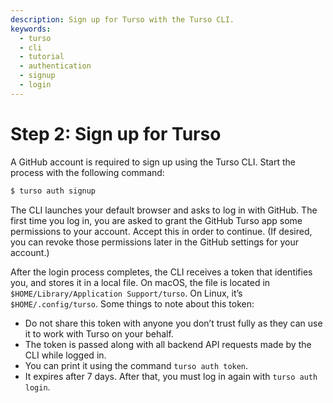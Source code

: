 ```yaml
---
description: Sign up for Turso with the Turso CLI.
keywords:
  - turso
  - cli
  - tutorial
  - authentication
  - signup
  - login
---
```


# Step 2: Sign up for Turso

A GitHub account is required to sign up using the Turso CLI. Start the process
with the following command:

```bash
$ turso auth signup
```

The CLI launches your default browser and asks to log in with GitHub. The first
time you log in, you are asked to grant the GitHub Turso app some permissions to
your account. Accept this in order to continue. (If desired, you can revoke
those permissions later in the GitHub settings for your account.)

After the login process completes, the CLI receives a token that identifies you,
and stores it in a local file.  On macOS, the file is located in
`$HOME/Library/Application Support/turso`. On Linux, it’s `$HOME/.config/turso`.
Some things to note about this token:

- Do not share this token with anyone you don’t trust fully as they can use it
  to work with Turso on your behalf.
- The token is passed along with all backend API requests made by the CLI while
  logged in.
- You can print it using the command `turso auth token`.
- It expires after 7 days. After that, you must log in again with `turso auth
  login`.
